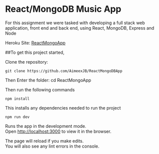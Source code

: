 
# React/MongoDB Music App

For this assignment we were tasked with developing a full stack web application, front end and back end, using React, MongoDB, Express and Node

Heroku Site: [ReactMongoApp](https://reactmongoapp.herokuapp.com/ )

##To get this project started,

Clone the repository:
```
git clone https://github.com/AimeexJB/ReactMongoDBApp
```

Then Enter the folder:
cd ReactMongoApp

Then run the following commands

`npm install`

This installs any dependencies needed to run the project

`npm run dev`

Runs the app in the development mode.<br>
Open [http://localhost:3000](http://localhost:3000) to view it in the browser.

The page will reload if you make edits.<br>
You will also see any lint errors in the console.
